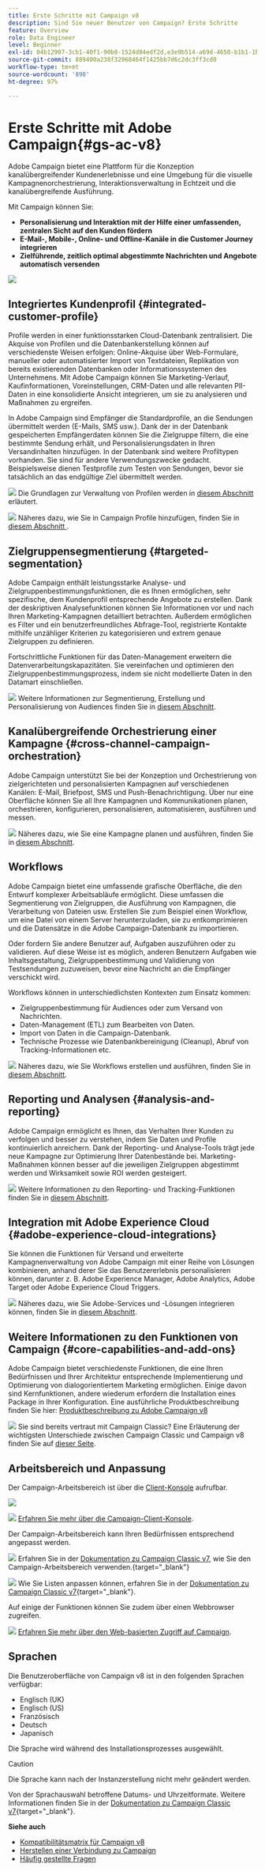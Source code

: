 ```yaml
---
title: Erste Schritte mit Campaign v8
description: Sind Sie neuer Benutzer von Campaign? Erste Schritte
feature: Overview
role: Data Engineer
level: Beginner
exl-id: 04b12907-3cb1-40f1-90b8-1524d84edf2d,e3e9b514-a69d-4650-b1b1-1b76b4f3d63f
source-git-commit: 889400a238f32968464f1425bb7d6c2dc3ff3cd0
workflow-type: tm+mt
source-wordcount: '898'
ht-degree: 97%

---
```


# Erste Schritte mit Adobe Campaign{#gs-ac-v8}

Adobe Campaign bietet eine Plattform für die Konzeption kanalübergreifender Kundenerlebnisse und eine Umgebung für die visuelle Kampagnenorchestrierung, Interaktionsverwaltung in Echtzeit und die kanalübergreifende Ausführung.

Mit Campaign können Sie:

* **Personalisierung und Interaktion mit der Hilfe einer umfassenden, zentralen Sicht auf den Kunden fördern**
* **E-Mail-, Mobile-, Online- und Offline-Kanäle in die Customer Journey integrieren**
* **Zielführende, zeitlich optimal abgestimmte Nachrichten und Angebote automatisch versenden**

![](assets/ac-capabilities.png)

## Integriertes Kundenprofil {#integrated-customer-profile}

Profile werden in einer funktionsstarken Cloud-Datenbank zentralisiert. Die Akquise von Profilen und die Datenbankerstellung können auf verschiedenste Weisen erfolgen: Online-Akquise über Web-Formulare, manueller oder automatisierter Import von Textdateien, Replikation von bereits existierenden Datenbanken oder Informationssystemen des Unternehmens. Mit Adobe Campaign können Sie Marketing-Verlauf, Kaufinformationen, Voreinstellungen, CRM-Daten und alle relevanten PII-Daten in eine konsolidierte Ansicht integrieren, um sie zu analysieren und Maßnahmen zu ergreifen.

In Adobe Campaign sind Empfänger die Standardprofile, an die Sendungen übermittelt werden (E-Mails, SMS usw.). Dank der in der Datenbank gespeicherten Empfängerdaten können Sie die Zielgruppe filtern, die eine bestimmte Sendung erhält, und Personalisierungsdaten in Ihren Versandinhalten hinzufügen. In der Datenbank sind weitere Profiltypen vorhanden. Sie sind für andere Verwendungszwecke gedacht. Beispielsweise dienen Testprofile zum Testen von Sendungen, bevor sie tatsächlich an das endgültige Ziel übermittelt werden.

![](../assets/do-not-localize/glass.png) Die Grundlagen zur Verwaltung von Profilen werden in [diesem Abschnitt](audiences.md) erläutert.

![](../assets/do-not-localize/glass.png) Näheres dazu, wie Sie in Campaign Profile hinzufügen, finden Sie in [diesem Abschnitt ](import.md).

## Zielgruppensegmentierung {#targeted-segmentation}

Adobe Campaign enthält leistungsstarke Analyse- und Zielgruppenbestimmungsfunktionen, die es Ihnen ermöglichen, sehr spezifische, dem Kundenprofil entsprechende Angebote zu erstellen. Dank der deskriptiven Analysefunktionen können Sie Informationen vor und nach Ihren Marketing-Kampagnen detailliert betrachten. Außerdem ermöglichen es Filter und ein benutzerfreundliches Abfrage-Tool, registrierte Kontakte mithilfe unzähliger Kriterien zu kategorisieren und extrem genaue Zielgruppen zu definieren.

Fortschrittliche Funktionen für das Daten-Management erweitern die Datenverarbeitungskapazitäten. Sie vereinfachen und optimieren den Zielgruppenbestimmungsprozess, indem sie nicht modellierte Daten in den Datamart einschließen.

![](../assets/do-not-localize/glass.png) Weitere Informationen zur Segmentierung, Erstellung und Personalisierung von Audiences finden Sie in [diesem Abschnitt](audiences.md).

## Kanalübergreifende Orchestrierung einer Kampagne {#cross-channel-campaign-orchestration}

Adobe Campaign unterstützt Sie bei der Konzeption und Orchestrierung von zielgerichteten und personalisierten Kampagnen auf verschiedenen Kanälen: E-Mail, Briefpost, SMS und Push-Benachrichtigung. Über nur eine Oberfläche können Sie all Ihre Kampagnen und Kommunikationen planen, orchestrieren, konfigurieren, personalisieren, automatisieren, ausführen und messen.

![](../assets/do-not-localize/glass.png) Näheres dazu, wie Sie eine Kampagne planen und ausführen, finden Sie in [diesem Abschnitt](campaigns.md).

## Workflows

Adobe Campaign bietet eine umfassende grafische Oberfläche, die den Entwurf komplexer Arbeitsabläufe ermöglicht. Diese umfassen die Segmentierung von Zielgruppen, die Ausführung von Kampagnen, die Verarbeitung von Dateien usw. Erstellen Sie zum Beispiel einen Workflow, um eine Datei von einem Server herunterzuladen, sie zu entkomprimieren und die Datensätze in die Adobe Campaign-Datenbank zu importieren.

Oder fordern Sie andere Benutzer auf, Aufgaben auszuführen oder zu validieren. Auf diese Weise ist es möglich, anderen Benutzern Aufgaben wie Inhaltsgestaltung, Zielgruppenbestimmung und Validierung von Testsendungen zuzuweisen, bevor eine Nachricht an die Empfänger verschickt wird.

Workflows können in unterschiedlichsten Kontexten zum Einsatz kommen:

* Zielgruppenbestimmung für Audiences oder zum Versand von Nachrichten.
* Daten-Management (ETL) zum Bearbeiten von Daten.
* Import von Daten in die Campaign-Datenbank.
* Technische Prozesse wie Datenbankbereinigung (Cleanup), Abruf von Tracking-Informationen etc.

![](../assets/do-not-localize/glass.png) Näheres dazu, wie Sie Workflows erstellen und ausführen, finden Sie in [diesem Abschnitt](../config/workflows.md).

## Reporting und Analysen {#analysis-and-reporting}

Adobe Campaign ermöglicht es Ihnen, das Verhalten Ihrer Kunden zu verfolgen und besser zu verstehen, indem Sie Daten und Profile kontinuierlich anreichern. Dank der Reporting- und Analyse-Tools trägt jede neue Kampagne zur Optimierung Ihrer Datenbestände bei. Marketing-Maßnahmen können besser auf die jeweiligen Zielgruppen abgestimmt werden und Wirksamkeit sowie ROI werden gesteigert.

![](../assets/do-not-localize/glass.png) Weitere Informationen zu den Reporting- und Tracking-Funktionen finden Sie in [diesem Abschnitt](reporting.md).

## Integration mit Adobe Experience Cloud {#adobe-experience-cloud-integrations}

Sie können die Funktionen für Versand und erweiterte Kampagnenverwaltung von Adobe Campaign mit einer Reihe von Lösungen kombinieren, anhand derer Sie das Benutzererlebnis personalisieren können, darunter z. B. Adobe Experience Manager, Adobe Analytics, Adobe Target oder Adobe Experience Cloud Triggers.

![](../assets/do-not-localize/glass.png) Näheres dazu, wie Sie Adobe-Services und -Lösungen integrieren können, finden Sie in [diesem Abschnitt](../connect/integration.md).

## Weitere Informationen zu den Funktionen von Campaign {#core-capabilities-and-add-ons}

Adobe Campaign bietet verschiedenste Funktionen, die eine Ihren Bedürfnissen und Ihrer Architektur entsprechende Implementierung und Optimierung von dialogorientiertem Marketing ermöglichen. Einige davon sind Kernfunktionen, andere wiederum erfordern die Installation eines Package in Ihrer Konfiguration. Eine ausführliche Produktbeschreibung finden Sie hier: [Produktbeschreibung zu Adobe Campaign v8](https://helpx.adobe.com/de/legal/product-descriptions/adobe-campaign-managed-cloud-services.html)

![](../assets/do-not-localize/glass.png) Sie sind bereits vertraut mit Campaign Classic? Eine Erläuterung der wichtigsten Unterschiede zwischen Campaign Classic und Campaign v8 finden Sie auf [dieser Seite](capability-matrix.md).

## Arbeitsbereich und Anpassung

Der Campaign-Arbeitsbereich ist über die [Client-Konsole](../dev/general-architecture.md) aufrufbar.

![](assets/home-page.png)

![](../assets/do-not-localize/glass.png) [Erfahren Sie mehr über die Campaign-Client-Konsole](../start/connect.md).

Der Campaign-Arbeitsbereich kann Ihren Bedürfnissen entsprechend angepasst werden.

![](../assets/do-not-localize/book.png)  Erfahren Sie in der [Dokumentation zu Campaign Classic v7](https://experienceleague.adobe.com/docs/campaign-classic/using/getting-started/starting-with-adobe-campaign/campaign-workspace/adobe-campaign-workspace.html?lang=de), wie Sie den Campaign-Arbeitsbereich verwenden.{target=&quot;_blank&quot;}

![](../assets/do-not-localize/book.png)  Wie Sie Listen anpassen können, erfahren Sie in der [Dokumentation zu Campaign Classic v7](https://experienceleague.adobe.com/docs/campaign-classic/using/getting-started/starting-with-adobe-campaign/campaign-workspace/adobe-campaign-ui-lists.html?lang=de#getting-started){target=&quot;_blank&quot;}.

Auf einige der Funktionen können Sie zudem über einen Webbrowser zugreifen.

![](../assets/do-not-localize/glass.png) [Erfahren Sie mehr über den Web-basierten Zugriff auf Campaign](../start/connect.md#web-access).


## Sprachen

Die Benutzeroberfläche von Campaign v8 ist in den folgenden Sprachen verfügbar:

* Englisch (UK)
* Englisch (US)
* Französisch
* Deutsch
* Japanisch

Die Sprache wird während des Installationsprozesses ausgewählt.

>[!CAUTION]
>
>Die Sprache kann nach der Instanzerstellung nicht mehr geändert werden.

Von der Sprachauswahl betroffene Datums- und Uhrzeitformate. Weitere Informationen finden Sie in der [Dokumentation zu Campaign Classic v7](https://experienceleague.adobe.com/docs/campaign-classic/using/getting-started/starting-with-adobe-campaign/campaign-workspace/adobe-campaign-workspace.html?lang=de#date-and-time){target=&quot;_blank&quot;}.

**Siehe auch**

* [Kompatibilitätsmatrix für Campaign v8](compatibility-matrix.md)
* [Herstellen einer Verbindung zu Campaign](connect.md)
* [Häufig gestellte Fragen](campaign-faq.md)